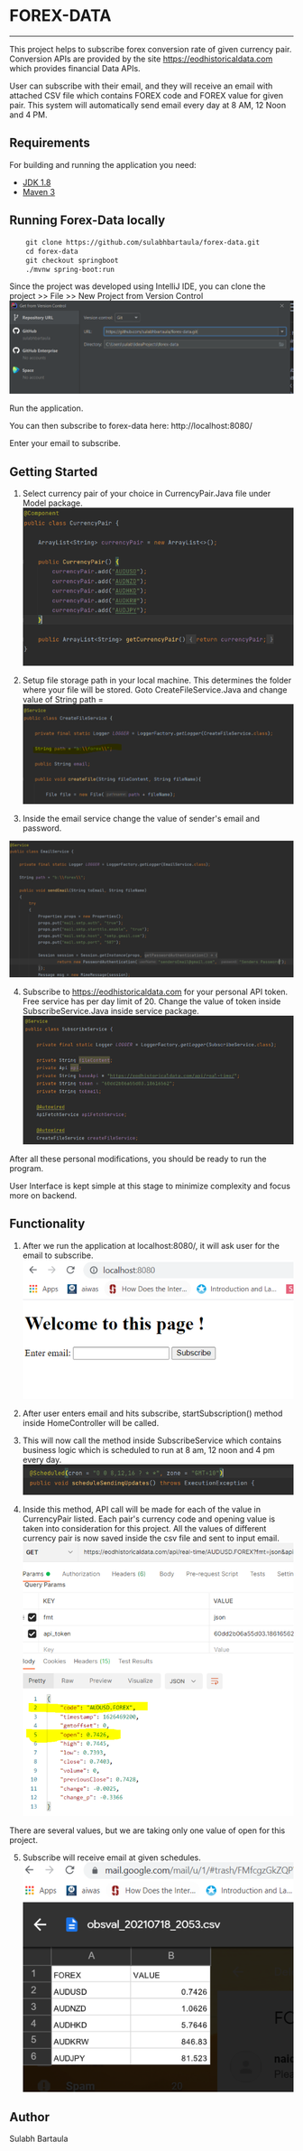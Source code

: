 # **FOREX-DATA**
*****

This project helps to subscribe forex conversion rate of given currency pair. Conversion APIs are provided by the site https://eodhistoricaldata.com which provides financial Data APIs.

User can subscribe with their email, and they will receive an email with attached CSV file which contains FOREX code and FOREX value for given pair. This system will automatically send email every day at 8 AM, 12 Noon and 4 PM.

## Requirements

For building and running the application you need:

- [JDK 1.8](http://www.oracle.com/technetwork/java/javase/downloads/jdk8-downloads-2133151.html)
- [Maven 3](https://maven.apache.org)

## Running Forex-Data locally
```
	git clone https://github.com/sulabhbartaula/forex-data.git
	cd forex-data
	git checkout springboot
	./mvnw spring-boot:run
```
Since the project was developed using IntelliJ IDE, you can clone the project >> File >> New Project from Version Control
![img.png](img.png)

Run the application.

You can then subscribe to forex-data here: http://localhost:8080/

Enter your email to subscribe.

## Getting Started

1. Select currency pair of your choice in CurrencyPair.Java file under Model package.
![img_1.png](img_1.png)
   
2. Setup file storage path in your local machine. This determines the folder where your file will be stored. 
   Goto CreateFileService.Java and change value of String path = 
   ![img_2.png](img_2.png)
   
3. Inside the email service change the value of sender's email and password.

![img_3.png](img_3.png)

4. Subscribe to https://eodhistoricaldata.com for your personal API token. 
   Free service has per day limit of 20. 
   Change the value of token inside SubscribeService.Java inside service package.
   ![img_4.png](img_4.png)
   
After all these personal modifications, you should be ready to run the program.

User Interface is kept simple at this stage to minimize complexity and focus more on backend.

## Functionality

1. After we run the application at localhost:8080/, it will ask user for the email to subscribe.
![img_5.png](img_5.png)

2. After user enters email and hits subscribe, startSubscription() method inside HomeController will be called.

3. This will now call the method inside SubscribeService which contains business logic which is scheduled to run at 8 am, 12 noon and 4 pm every day.
![img_6.png](img_6.png)
   
4. Inside this method, API call will be made for each of the value in CurrencyPair listed.
Each pair's currency code and opening value is taken into consideration for this project. All the values of different currency pair is now saved inside the csv file and sent to input email.
   ![img_7.png](img_7.png)
   
There are several values, but we are taking only one value of open for this project.

5. Subscribe will receive email at given schedules.
![img_8.png](img_8.png)

## Author

Sulabh Bartaula